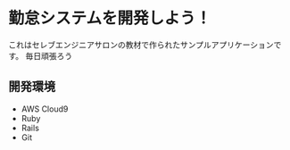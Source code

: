 # 勤怠システムを開発しよう！

これはセレブエンジニアサロンの教材で作られたサンプルアプリケーションです。
毎日頑張ろう

## 開発環境

* AWS Cloud9
* Ruby
* Rails
* Git